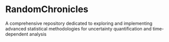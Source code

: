 # RandomChronicles
A comprehensive repository dedicated to exploring and implementing advanced statistical methodologies for uncertainty quantification and time-dependent analysis
